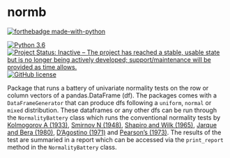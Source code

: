 # normb
[![forthebadge made-with-python](http://ForTheBadge.com/images/badges/made-with-python.svg)](https://www.python.org/)

[![Python 3.6](https://img.shields.io/badge/python-3.6-blue.svg)](https://www.python.org/downloads/release/python-360/)
[![Project Status: Inactive – The project has reached a stable, usable state but is no longer being actively developed; support/maintenance will be provided as time allows.](https://www.repostatus.org/badges/latest/inactive.svg)](https://www.repostatus.org/#inactive)
[![GitHub license](https://img.shields.io/github/license/Naereen/StrapDown.js.svg)](https://github.com/Naereen/StrapDown.js/blob/master/LICENSE)

Package that runs a battery of univariate normality tests on the row or column vectors of a pandas.DataFrame (df). The packages comes with a `DataFrameGenerator` that can produce dfs following a `uniform`, `normal` or `mixed` distribution. These dataframes or any other dfs can be run through the `NormalityBattery` class which runs the conventional normality tests by [Kolmogorov A (1933)](https://ci.nii.ac.jp/naid/10010480527/), [Smirnov N (1948)](https://www.jstor.org/stable/2236278?seq=1#page_scan_tab_contents), [Shapiro and Wilk (1965)](https://www.jstor.org/stable/2333709?seq=1#page_scan_tab_contents), [Jarque and Bera (1980)](https://www.sciencedirect.com/science/article/pii/0165176580900245), [D’Agostino (1971)](https://www.jstor.org/stable/2334522) and [Pearson’s (1973)](https://www.jstor.org/stable/2335012?seq=1#page_scan_tab_contents). The results of the test are summaried in a report which can be accessed via the `print_report` method in the `NormalityBattery` class. 

